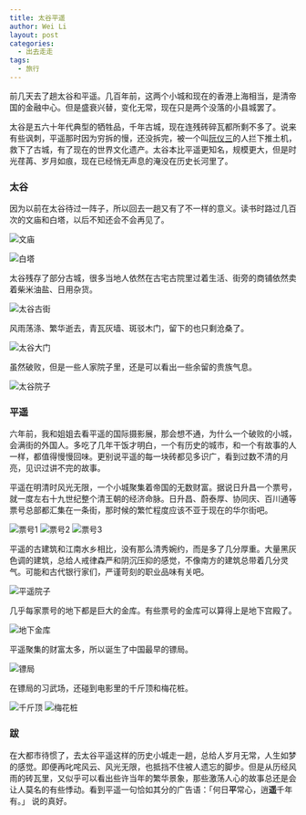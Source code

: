 ```yaml
---
title: 太谷平遥
author: Wei Li
layout: post
categories:
  - 出去走走
tags:
  - 旅行
---
```


前几天去了趟太谷和平遥。几百年前，这两个小城和现在的香港上海相当，是清帝国的金融中心。但是盛衰兴替，变化无常，现在只是两个没落的小县城罢了。

太谷是五六十年代典型的牺牲品，千年古城，现在连残砖碎瓦都所剩不多了。说来有些讽刺，平遥那时因为穷拆的慢，还没拆完，被一个叫[阮仪三](http://baike.baidu.com/view/982138.htm)的人拦下推土机，救下了古城，有了现在的世界文化遗产。太谷本比平遥更知名，规模更大，但是时光荏苒、岁月如痕，现在已经悄无声息的淹没在历史长河里了。

### 太谷
因为以前在太谷待过一阵子，所以回去一趟又有了不一样的意义。读书时路过几百次的文庙和白塔，以后不知还会不会再见了。

![文庙][wenmiao]

![白塔][baita]

太谷残存了部分古城，很多当地人依然在古宅古院里过着生活、街旁的商铺依然卖着柴米油盐、日用杂货。

![太谷古街][gujie]

风雨荡涤、繁华逝去，青瓦灰墙、斑驳木门，留下的也只剩沧桑了。

![太谷大门][damen]

虽然破败，但是一些人家院子里，还是可以看出一些余留的贵族气息。

![太谷院子][tgyuanzi]

### 平遥
六年前，我和姐姐去看平遥的国际摄影展，那会想不通，为什么一个破败的小城，会满街的外国人。多吃了几年干饭才明白，一个有历史的城市，和一个有故事的人一样，都值得慢慢回味。更别说平遥的每一块砖都见多识广，看到过数不清的月亮，见识过讲不完的故事。

平遥在明清时风光无限，一个小城聚集着帝国的无数财富。据说日升昌一个票号，就一度左右十九世纪整个清王朝的经济命脉。日升昌、蔚泰厚、协同庆、百川通等票号总部都汇集在一条街，那时候的繁忙程度应该不亚于现在的华尔街吧。

![票号1][piaohao1]
![票号2][piaohao2]
![票号3][piaohao3]

平遥的古建筑和江南水乡相比，没有那么清秀婉约，而是多了几分厚重。大量黑灰色调的建筑，总给人戒律森严和阴沉压抑的感觉，不像南方的建筑总带着几分灵气。可能和古代银行家们，严谨苛刻的职业品味有关吧。

![平遥院子][pyyuanzi]

几乎每家票号的地下都是巨大的金库。有些票号的金库可以算得上是地下宫殿了。

![地下金库][jinku]

平遥聚集的财富太多，所以诞生了中国最早的镖局。

![镖局][biaoju]

在镖局的习武场，还碰到电影里的千斤顶和梅花桩。

![千斤顶][qianjinding]
![梅花桩][meihuazhuang]

### 跋
在大都市待惯了，去太谷平遥这样的历史小城走一趟，总给人岁月无常，人生如梦的感觉。即便再叱咤风云、风光无限，也抵挡不住被人遗忘的脚步。但是从历经风雨的砖瓦里，又似乎可以看出些许当年的繁华景象，那些激荡人心的故事总还是会让人莫名的有些悸动。看到平遥一句恰如其分的广告语：「何日**平**常心，逍**遥**千年有。」 说的真好。

[wenmiao]: /uploads/2015/03/文庙.jpg
[baita]: /uploads/2015/03/白塔.jpg
[gujie]: /uploads/2015/03/太谷古街.jpg
[damen]: /uploads/2015/03/太谷大门.jpg
[tgyuanzi]: /uploads/2015/03/太谷院子.jpg
[piaohao1]: /uploads/2015/03/票号1.jpg
[piaohao2]: /uploads/2015/03/票号2.jpg
[piaohao3]: /uploads/2015/03/票号3.jpg
[pyyuanzi]:/uploads/2015/03/平遥院子.jpg
[jinku]: /uploads/2015/03/地下金库.jpg
[biaoju]: /uploads/2015/03/镖局.jpg
[qianjinding]: /uploads/2015/03/千斤顶.jpg
[meihuazhuang]: /uploads/2015/03/梅花桩.jpg





